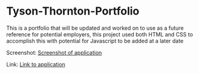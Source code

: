 # Tyson-Thornton-Portfolio
This is a portfolio that will be updated and worked on to use as a future reference for potential employers, this project used both HTML and CSS to accomplish this with potential for Javascript to be added at a later date

Screenshot:
[Screenshot of application](<assets/images/Screenshot 2023-06-29 152121.jpg>)

Link:
[Link to application](https://wormlippedstrombie.github.io/Tyson-Thornton-Portfolio/)
